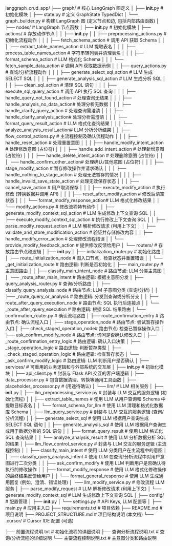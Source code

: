 langgraph_crud_app/
├── graph/                  # 核心 LangGraph 图定义
│   ├── __init__.py         # 初始化模块
│   ├── state.py            # 定义 GraphState TypedDict
│   └── graph_builder.py    # 构建 LangGraph 图 (定义节点和边, 包括内部路由函数)
│
├── nodes/                  # LangGraph 节点函数
│   ├── __init__.py         # 初始化模块
│   ├── actions/            # 存放动作节点
│   │   ├── __init__.py
│   │   ├── preprocessing_actions.py # 初始化流程动作
│   │   │   ├── fetch_schema_action          # 调用 API 获取 Schema
│   │   │   ├── extract_table_names_action   # LLM 提取表名
│   │   │   ├── process_table_names_action   # 字符串转列表并清理表名
│   │   │   ├── format_schema_action         # LLM 格式化 Schema
│   │   │   └── fetch_sample_data_action     # 调用 API 获取数据示例
│   │   ├── query_actions.py      # 查询/分析流程动作
│   │   │   ├── generate_select_sql_action   # LLM 生成 SELECT SQL
│   │   │   ├── generate_analysis_sql_action # LLM 生成分析 SQL
│   │   │   ├── clean_sql_action             # 清理 SQL 语句
│   │   │   ├── execute_sql_query_action     # 调用 API 执行 SQL 查询
│   │   │   ├── handle_query_not_found_action # 处理查询无结果
│   │   │   ├── handle_analysis_no_data_action# 处理分析无数据
│   │   │   ├── handle_clarify_query_action  # 处理查询需澄清
│   │   │   ├── handle_clarify_analysis_action# 处理分析需澄清
│   │   │   ├── format_query_result_action   # LLM 格式化查询结果
│   │   │   └── analyze_analysis_result_action# LLM 分析分析结果
│   │   ├── flow_control_actions.py # 主流程控制及确认流程动作
│   │   │   ├── handle_reset_action          # 处理重置意图
│   │   │   ├── handle_modify_intent_action  # 处理修改意图 (占位符)
│   │   │   ├── handle_add_intent_action     # 处理新增意图 (占位符)
│   │   │   ├── handle_delete_intent_action  # 处理删除意图 (占位符)
│   │   │   ├── handle_confirm_other_action# 处理确认/其他意图 (占位符)
│   │   │   ├── stage_modify_action          # 暂存修改操作并请求确认
│   │   │   ├── handle_nothing_to_stage_action # 处理无法暂存的情况
│   │   │   ├── handle_invalid_save_state_action # 处理无效保存状态
│   │   │   ├── cancel_save_action           # 用户取消保存
│   │   │   ├── execute_modify_action        # 执行修改 (转换数据并调用 API)
│   │   │   ├── reset_after_modify_action    # 修改后清空状态
│   │   │   └── format_modify_response_action# LLM 格式化修改结果
│   │   └── modify_actions.py     # 修改流程特有动作
│   │       ├── generate_modify_context_sql_action  # LLM 生成修改上下文查询 SQL
│   │       ├── execute_modify_context_sql_action   # 执行修改上下文查询 SQL
│   │       ├── parse_modify_request_action         # LLM 解析修改请求 (利用上下文)
│   │       ├── validate_and_store_modification_action # 验证并存储修改内容
│   │       ├── handle_modify_error_action          # 处理修改流程错误
│   │       └── provide_modify_feedback_action      # 提供修改反馈给用户
│   └── routers/            # 存放路由节点和逻辑
│       ├── __init__.py
│       ├── initialization_router.py # 初始化路由
│       │   ├── route_initialization_node    # 图入口节点，检查状态并重置错误
│       │   └── _get_initialization_route    # 路由逻辑: 判断是否初始化
│       ├── main_router.py          # 主意图路由
│       │   ├── classify_main_intent_node  # 路由节点: LLM 分类主意图
│       │   └── _route_after_main_intent   # 路由逻辑: 根据主意图分发
│       ├── query_analysis_router.py # 查询/分析路由
│       │   ├── classify_query_analysis_node # 路由节点: LLM 子意图分类 (查询/分析)
│       │   ├── _route_query_or_analysis     # 路由逻辑: 分发到查询或分析分支
│       │   ├── route_after_query_execution_node # 路由节点: SQL 执行后连接点
│       │   └── _route_after_query_execution # 路由逻辑: 根据 SQL 结果路由
│       └── confirmation_router.py  # 确认流程路由
│           ├── route_confirmation_entry     # 路由节点: 确认流程入口
│           ├── stage_operation_node       # 路由节点: 尝试暂存操作入口
│           ├── check_staged_operation_node# 路由节点: 检查已暂存操作入口
│           ├── ask_confirm_modify_node    # 路由节点: 询问是否确认修改入口
│           ├── _route_confirmation_entry_logic # 路由逻辑: 确认入口决策
│           ├── _stage_operation_logic       # 路由逻辑: 判断暂存类型
│           ├── _check_staged_operation_logic # 路由逻辑: 检查暂存状态
│           └── _ask_confirm_modify_logic    # 路由逻辑: LLM 判断用户是否确认
│
├── services/               # 可重用的业务逻辑和与外部系统的交互层
│   ├── __init__.py         # 初始化模块
│   ├── api_client.py       # 封装与 Flask API 交互的客户端逻辑
│   ├── data_processor.py   # 包含数据清理、转换等通用工具函数
│   ├── placeholder_processor.py # (用途待确认)
│   └── llm/                # LLM 相关服务
│       ├── __init__.py
│       ├── llm_preprocessing_service.py # 封装与 LLM 交互的服务逻辑 (初始化流程)
│       │   ├── extract_table_names      # 使用 LLM 从用户查询和 Schema 中提取目标表名
│       │   └── format_schema_for_llm    # 使用 LLM 清理和格式化数据库 Schema
│       ├── llm_query_service.py      # 封装与 LLM 交互的服务逻辑 (查询/分析流程)
│       │   ├── generate_select_sql      # 使用 LLM 根据用户查询生成 SELECT SQL 语句
│       │   ├── generate_analysis_sql    # 使用 LLM 根据用户查询生成用于数据分析的 SQL 语句
│       │   ├── format_query_result      # 使用 LLM 格式化 SQL 查询结果
│       │   └── analyze_analysis_result  # 使用 LLM 分析数据分析 SQL 的结果
│       ├── llm_flow_control_service.py # 封装与 LLM 交互的服务逻辑 (主流程控制)
│       │   ├── classify_main_intent     # 使用 LLM 分类用户在主流程中的意图
│       │   ├── classify_query_analysis_intent # 使用 LLM 在查询/分析流程中对用户意图进行二次分类
│       │   ├── ask_confirm_modify       # 使用 LLM 判断用户是否确认待执行的修改操作
│       │   ├── format_modify_response   # 使用 LLM 格式化修改操作的最终结果反馈给用户
│       │   └── format_general_response  # 使用 LLM 生成通用回复 (例如，澄清、错误处理)
│       └── llm_modify_service.py     # 修改流程 LLM 服务
│           ├── parse_modify_request     # LLM 解析修改请求 (利用上下文)
│           └── generate_modify_context_sql # LLM 生成修改上下文查询 SQL
│
├── config/                 # 配置管理
│   ├── __init__.py
│   └── settings.py         # API Keys, LLM 配置等
│
├── main.py                 # 应用主入口
├── requirements.txt        # 项目依赖
├── README.md               # 项目说明
├── PROJECT_STRUCTURE.md    # 项目结构说明 (本文档)
└── .cursor/                # Cursor IDE 配置 (可选)

├── 前置流程说明.txt        # 初始化流程的详细说明
├── 查询分析流程说明.txt    # 查询/分析流程的详细说明
└── 主要流程控制说明.txt    # 主意图分类和路由说明 